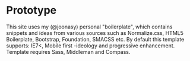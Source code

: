 # Prototype

This site uses my (@joonasy) personal "boilerplate", which contains snippets and ideas from various sources such as Normalize.css, HTML5 Boilerplate, Bootstrap, Foundation, SMACSS etc. By default this template supports: IE7<, Mobile first -ideology and progressive enhancement. Template requires Sass, Middleman and Compass.